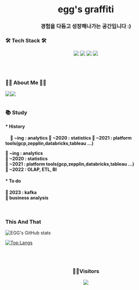 <h1 class="ng-font" align="center"><b>egg's graffiti</b></h1>
<h3 class="ng-font" align="center">경험을 다듬고 성장해나가는 공간입니다 :)</h3>


### 🛠 Tech Stack 🛠 
<p align="center">
<img src="https://img.shields.io/badge/Python-3776AB?style=flat&logo=Python&logoColor=white"/>
<img src="https://img.shields.io/badge/R-276DC3?style=flat&logo=R&logoColor=white"/>
<img src="https://img.shields.io/badge/GCP-F9AB00?style=flat&logo=GoogleCloud&logoColor=black"/>
<img src="https://img.shields.io/badge/git-F05032?style=flat&logo=git&logoColor=gray"/>
</p>
<br><br>

### 👨‍🌾 About Me 👨‍🌾 
<a href="https://wolny.tistory.com/"><img src="https://img.shields.io/badge/My daily life blog-A9BCF5?style=flat-square&logo=GitHub Sponsors&logoColor=white&link=https://wolny.tistory.com/"/></a><a href="mailto:dldmswl10012@gmail.com"><img src="https://img.shields.io/badge/Gmail-D0A9F5?style=flat-square&logo=Gmail&logoColor=red&link=mailto:dldmswl10012@gmail.com"/></a>
<br><br>

### 📚 Study
#### * History
<div style="text-indent:15px;font-weight:bold">
    <span>💙 ~ing : analytics </span>
    <span>🧡 ~2020 : statistics </span>
    <span>🤍 ~2021 : platform tools(gcp,zepplin,databricks,tableau ...) </span>
</div>

<span style="font-weight:bold">💙 ~ing : analytics </span><br>
<span style="font-weight:bold">🧡 ~2020 : statistics </span><br>
<span style="font-weight:bold">🤍 ~2021 : platform tools(gcp,zepplin,databricks,tableau ...) </span><br>
<span style="font-weight:bold">💜 ~2022 : OLAP, ETL, BI </span><br>
#### * To do
<span style="font-weight:bold">💚 2023 : kafka</span><br>
<span style="font-weight:bold">💛 business analysis</span><br>
<br><br>


### This And That

![EGG's GitHub stats](https://github-readme-stats.vercel.app/api?username=egg-yo&show_icons=true&theme=radical)

[![Top Langs](https://github-readme-stats.vercel.app/api/top-langs/?username=egg-yo&layout=compact)](https://github.com/egg-yo/github-readme-stats)

<div align=center>

<br><br>

### 🎅🔖Visitors

<a href="https://hits.seeyoufarm.com"><img src="https://hits.seeyoufarm.com/api/count/incr/badge.svg?url=https%3A%2F%2Fwww.github.com%2Fegg-yo%2Fhit-counter&count_bg=%23DFD7D7&title_bg=%23BE3434&icon=protocols-dot-io.svg&icon_color=%230B0A0A&title=hits&edge_flat=false"/></a>

<br><br>
</div>
